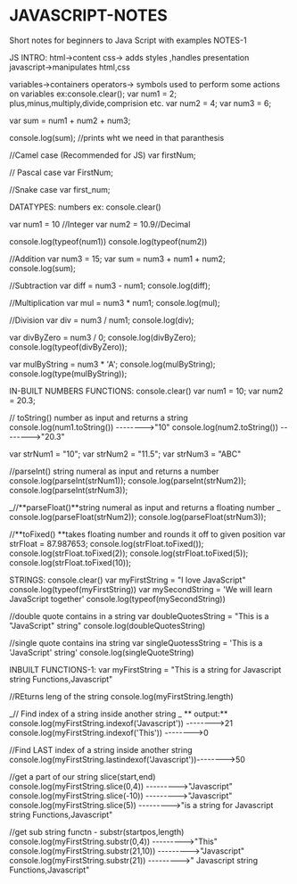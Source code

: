 # JAVASCRIPT-NOTES
Short notes for beginners to Java Script with examples
NOTES-1 

JS INTRO:
html->content css-> adds styles ,handles presentation javascript->manipulates html,css

variables->containers operators-> symbols used to perform some actions on variables
ex:console.clear(); var num1 = 2; plus,minus,multiply,divide,comprision etc.
var num2 = 4;
var num3 = 6;

var sum = num1 + num2 + num3;

console.log(sum); //prints wht we need in that paranthesis

//Camel case (Recommended for JS) var firstNum;

// Pascal case var FirstNum;

//Snake case var first_num;

DATATYPES:
numbers ex: console.clear()

var num1 = 10 //Integer var num2 = 10.9//Decimal

console.log(typeof(num1)) console.log(typeof(num2))

//Addition var num3 = 15; var sum = num3 + num1 + num2; console.log(sum);

//Subtraction var diff = num3 - num1; console.log(diff);

//Multiplication var mul = num3 * num1; console.log(mul);

//Division var div = num3 / num1; console.log(div);

var divByZero = num3 / 0; console.log(divByZero); console.log(typeof(divByZero));

var mulByString = num3 * 'A'; console.log(mulByString); console.log(type(mulByString));

IN-BUILT NUMBERS FUNCTIONS:
console.clear() var num1 = 10; var num2 = 20.3;

// toString() number as input and returns a string console.log(num1.toString()) -------->"10" console.log(num2.toString()) -------->"20.3"

var strNum1 = "10"; var strNum2 = "11.5"; var strNum3 = "ABC"

//parseInt() string numeral as input and returns a number console.log(parseInt(strNum1));
console.log(parseInt(strNum2)); console.log(parseInt(strNum3));

_//**parseFloat()**string numeral as input and returns a floating number _ console.log(parseFloat(strNum2)); console.log(parseFloat(strNum3));

//**toFixed() **takes floating number and rounds it off to given position var strFloat = 87.987653; console.log(strFloat.toFixed()); console.log(strFloat.toFixed(2)); console.log(strFloat.toFixed(5)); console.log(strFloat.toFixed(10));

STRINGS:
console.clear() var myFirstString = "I love JavaScript" console.log(typeof(myFirstString)) var mySecondString = 'We will learn JavaScript together' console.log(typeof(mySecondString))

//double quote contains in a string var doubleQuotesString = "This is a "JavaScript" string" console.log(doubleQuotesString)

//single quote contains ina string var singleQuotessString = 'This is a 'JavaScript' string' console.log(singleQuoteString)

INBUILT FUNCTIONS-1:
var myFirstString = "This is a string for Javascript string Functions,Javascript"

//REturns leng of the string console.log(myFirstString.length)

_// Find index of a string inside another string _ ** output:** console.log(myFirstString.indexof('Javascript')) -------->21 console.log(myFirstString.indexof('This')) -------->0

//Find LAST index of a string inside another string console.log(myFirstString.lastindexof('Javascript'))-------->50

//get a part of our string slice(start,end) console.log(myFirstString.slice(0,4)) --------->"Javascript" console.log(myFirstString.slice(-10)) --------->"Javascript" console.log(myFirstString.slice(5)) --------->"is a string for Javascript string Functions,Javascript"

//get sub string functn - substr(startpos,length) console.log(myFirstString.substr(0,4)) --------->"This" console.log(myFirstString.substr(21,10)) --------->"Javascript" console.log(myFirstString.substr(21)) --------->" Javascript string Functions,Javascript"
